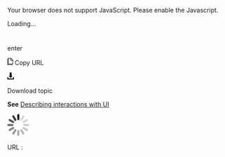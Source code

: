 Your browser does not support JavaScript. Please enable the Javascript.

Loading...

# 

enter

![Copy URL](enterprise_files/Copy.png)
Copy URL

![Download](enterprise_files/Download.png)

Download topic

**See** [Describing interactions with UI](https://worldready.cloudapp.net/Styleguide/Read?id=2700&topicid=26472)

![In progress](enterprise_files/activity-large.gif)

URL :
